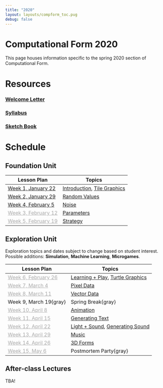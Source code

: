 ```yaml
---
title: "2020"
layout: layouts/compform_toc.pug
debug: false
---
```


<script src="https://cdnjs.cloudflare.com/ajax/libs/p5.js/0.5.16/p5.min.js"></script>
<script src="./index_mess.js"></script>

# Computational Form 2020

<div class="col-6 col-md-6 overview top">
This page houses information specific to the spring 2020 section of Computational Form.
</div>

# Resources

### [Welcome Letter](./welcome_letter.html)

### [Syllabus](./syllabus.html)

### [Sketch Book](http://sketches2020.compform.net/)

# Schedule

## Foundation Unit

| Lesson Plan                                  | Topics                                                     |
| -------------------------------------------- | ---------------------------------------------------------- |
| [Week 1, January 22](introduction_plan.html) | [Introduction](../introduction), [Tile Graphics](../tiles) |
| [Week 2, January 29](random_plan.html)       | [Random Values](../random)                                 |
| [Week 4, February 5](noise_plan.html)        | [Noise](../noise)                                          |
| [Week 3, February 12](#parameters_plan.html) | [Parameters](../parameters)                                |
| [Week 5, February 19](#strategy_plan.html)   | [Strategy](../strategy)                                    |

## Exploration Unit

<div class="col-6 col-md-6 overview top">
Exploration topics and dates subject to change based on student interest. Possible additions: <b>Simulation</b>, <b>Machine Learning</b>, <b>Microgames</b>.
</div>

| Lesson Plan                                   | Topics                                                                       |
| --------------------------------------------- | ---------------------------------------------------------------------------- |
| [Week 6, February 26](#turtles_plan.html)     | [Learning + Play](../concept_map), [Turtle Graphics](../turtles)             |
| [Week 7, March 4](#pixels_plan.html)          | [Pixel Data](../pixels)                                                      |
| [Week 8, March 11](#vectors_plan.html)        | [Vector Data](../vectors)                                                    |
| Week 9, March 19{gray}                        | Spring Break{gray}                                                           |
| [Week 10, April 8](#animation_plan.html)      | [Animation](../animation)                                                    |
| [Week 11, April 15](#text_plan.html)          | [Generating Text](../text)                                                   |
| [Week 12, April 22](#sound_plan.html)         | [Light + Sound](../sound/light_and_sound.html), [Generating Sound](../sound) |
| [Week 13, April 29](#music_plan.html)         | [Music](../music)                                                            |
| [Week 14, April 26](#3D_plan.html)            | [3D Forms](../3D)                                                            |
| [Week 15, May 6](#postmortem_party_plan.html) | Postmortem Party{gray}                                                       |

<!--
| [Week 15, May 6](#microgames_plan.html)        | [Microgames](../microgames)                                                  |
-->

## After-class Lectures

TBA!

<!--
| Lesson Plan             | Topics                                                                                                                                  |
| ----------------------- | --------------------------------------------------------------------------------------------------------------------------------------- |
| January 25              | My Javascript Workspace                                                                                                                 |
| February 8              | [Discovering OOP in Javascript](https://jbakse.github.io/livecode_19_sketchbook/sketchbook/sketchbook.html?sketch=02_bounce_oop&source) |
| February 1, February 22 | [Intro to Substance Painter](../substance_painter)                                                                                      |
| February 22             | [Multiuser Webpage](../socketio)                                                                                                        |
| March 8                 | [Shaders + Unity Live Code](../shaders)                                                                                                 |
| April 26                | [Vue.js + Firebase](https://jbakse.github.io/livecode_19_sketchbook/sketchbook/sketchbook.html?sketch=03_firenotes)                     |
-->

<style>
.top {
    padding: 0;
    font-size: 14px;
}

/* td {
    width: 50%;
} */

.table thead th, .table td, .table tr{
    padding-left: 0;
    border: none;
}

.table th:first-child {
    width: 45%;
}

.table thead th 
{
    font-family: "Miriam Libre";
    font-weight: bold;
    font-size: 10px;

}

.comp-form-toc .table a {
    border-bottom: none; 
    color: #04B;
}

.comp-form-toc .table a[href^="#"], .gray, a[href^="#"] {
    border-bottom: none; 
    color: #AAA;
}


element.style {
    
}



</style>
